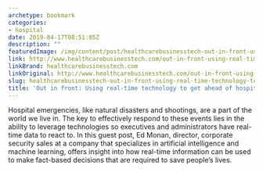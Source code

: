 ```yaml
---
archetype: bookmark
categories:
- hospital
date: 2019-04-17T08:51:05Z
description: ""
featuredImage: /img/content/post/healthcarebusinesstech-out-in-front-using-real-time-technology-to-get-ahead-of-hospital-crises.jpg
link: http://www.healthcarebusinesstech.com/out-in-front-using-real-time-technology-to-get-ahead-of-hospital-crises/
linkBrand: healthcarebusinesstech.com
linkOriginal: http://www.healthcarebusinesstech.com/out-in-front-using-real-time-technology-to-get-ahead-of-hospital-crises/
slug: healthcarebusinesstech-out-in-front-using-real-time-technology-to-get-ahead-of-hospital-crises
title: 'Out in front: Using real-time technology to get ahead of hospital crises'
---
```

Hospital emergencies, like natural disasters and shootings, are a part of the world we live in. The key to effectively respond to these events lies in the ability to leverage technologies so executives and administrators have real-time data to react to. In this guest post, Ed Monan, director, corporate security sales at a company that specializes in artificial intelligence and machine learning, offers insight into how real-time information can be used to make fact-based decisions that are required to save people’s lives.

